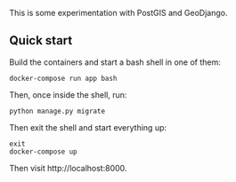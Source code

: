 This is some experimentation with PostGIS and GeoDjango.

## Quick start

Build the containers and start a bash shell in one of them:

```
docker-compose run app bash
```

Then, once inside the shell, run:

```
python manage.py migrate
```

Then exit the shell and start everything up:

```
exit
docker-compose up
```

Then visit http://localhost:8000.
